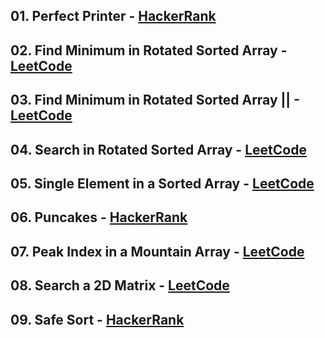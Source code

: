 ## 01. Perfect Printer - [HackerRank](<https://www.hackerrank.com/contests/sda-homework-3/challenges/challenge-2674/submissions/code/1384565099>)

## 02. Find Minimum in Rotated Sorted Array - [LeetCode](<https://leetcode.com/problems/find-minimum-in-rotated-sorted-array/description/>)

## 03. Find Minimum in Rotated Sorted Array || - [LeetCode](<https://leetcode.com/problems/find-minimum-in-rotated-sorted-array-ii/>)

## 04. Search in Rotated Sorted Array - [LeetCode](<https://leetcode.com/problems/search-in-rotated-sorted-array/description/>)

## 05. Single Element in a Sorted Array - [LeetCode](<https://leetcode.com/problems/single-element-in-a-sorted-array/description/>)

## 06. Puncakes - [HackerRank](<https://www.hackerrank.com/contests/exam-2022-part2-sda/challenges/puncakes/submissions/code/1384571053>)

## 07. Peak Index in a Mountain Array - [LeetCode](<https://leetcode.com/problems/peak-index-in-a-mountain-array/description/>)

## 08. Search a 2D Matrix - [LeetCode](<https://leetcode.com/problems/search-a-2d-matrix/description/>)

## 09. Safe Sort - [HackerRank](<https://www.hackerrank.com/contests/si-practice-2/challenges/task-1-1-1/problem>)